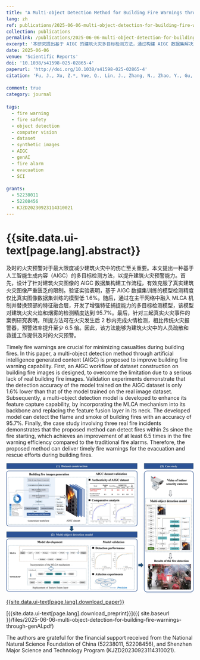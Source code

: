 ```yaml
---
title: "A Multi-object Detection Method for Building Fire Warnings through Artificial Intelligence Generated Content"
lang: zh
ref: publications/2025-06-06-multi-object-detection-for-building-fire-warnings-through-genAI
collection: publications
permalink: /publications/2025-06-06-multi-object-detection-for-building-fire-warnings-through-genAI
excerpt: '本研究提出基于 AIGC 的建筑火灾多目标检测方法，通过构建 AIGC 数据集解决真实样本匮乏问题，改进模型后实现 95.7% 的火焰与烟雾检测精度，能在火灾发生 2 秒内完成预警，效率较传统报警器提升 6.5 倍以上，为人员疏散和救援提供及时预警支持。'
date: 2025-06-06
venue: 'Scientific Reports'
doi: '10.1038/s41598-025-02865-4'
paperurl: 'http://doi.org/10.1038/s41598-025-02865-4'
citation: 'Fu, J., Xu, Z.*, Yue, Q., Lin, J., Zhang, N., Zhao, Y., Gu, D. (2025). A Multi-object Detection Method for Building Fire Warnings through Artificial Intelligence Generated Content. <i>Scientific Reports</i>, 15, 18434. doi: 10.1038/s41598-025-02865-4'

comment: true
category: journal

tags: 
  - fire warning
  - fire safety
  - object detection
  - computer vision
  - dataset
  - synthetic images
  - AIGC
  - genAI
  - fire alarm
  - evacuation
  - SCI

grants:
  - 52238011
  - 52208456
  - KJZD20230923114310021
---
```


{{site.data.ui-text[page.lang].abstract}}
====

及时的火灾预警对于最大限度减少建筑火灾中的伤亡至关重要。本文提出一种基于人工智能生成内容（AIGC）的多目标检测方法，以提升建筑火灾预警能力。首先，设计了针对建筑火灾图像的 AIGC 数据集构建工作流程，有效克服了真实建筑火灾图像严重匮乏的限制。验证实验表明，基于 AIGC 数据集训练的模型检测精度仅比真实图像数据集训练的模型低 1.6%。随后，通过在主干网络中融入 MLCA 机制并替换颈部的特征融合层，开发了增强特征捕捉能力的多目标检测模型，该模型对建筑火灾火焰和烟雾的检测精度达到 95.7%。最后，针对三起真实火灾事件的案例研究表明，所提方法可在火灾发生后 2 秒内完成火情检测，相比传统火灾报警器，预警效率提升至少 6.5 倍。因此，该方法能够为建筑火灾中的人员疏散和救援工作提供及时的火灾预警。

Timely fire warnings are crucial for minimizing casualties during building fires. In this paper, a multi-object detection method through artificial intelligence generated content (AIGC) is proposed to improve building fire warning capability. First, an AIGC workflow of dataset construction on building fire images is designed, to overcome the limitation due to a serious lack of real building fire images. Validation experiments demonstrate that the detection accuracy of the model trained on the AIGC dataset is only 1.6% lower than that of the model trained on the real image dataset. Subsequently, a multi-object detection model is developed to enhance its feature capture capability, by incorporating the MLCA mechanism into its backbone and replacing the feature fusion layer in its neck. The developed model can detect the flame and smoke of building fires with an accuracy of 95.7%. Finally, the case study involving three real fire incidents demonstrates that the proposed method can detect fires within 2s since the fire starting, which achieves an improvement of at least 6.5 times in the fire warning efficiency compared to the traditional fire alarms. Therefore, the proposed method can deliver timely fire warnings for the evacuation and rescue efforts during building fires.

![graphical abstract](/images/2025-06-06-multi-object-detection-for-building-fire-warnings-through-genAI-ga.webp)

[{{site.data.ui-text[page.lang].download_paper}}]({{page.paperurl}})

[{{site.data.ui-text[page.lang].download_preprint}}]({{ site.baseurl }}/files/2025-06-06-multi-object-detection-for-building-fire-warnings-through-genAI.pdf)

The authors are grateful for the financial support received from the National Natural Science Foundation of China (52238011, 52208456), and Shenzhen Major Science and Technology Program (KJZD20230923114310021).